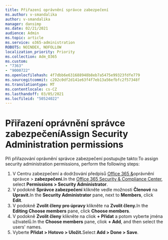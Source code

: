 ```yaml
---
title: Přiřazení oprávnění správce zabezpečení
ms.author: v-smandalika
author: v-smandalika
manager: dansimp
ms.date: 02/21/2021
audience: Admin
ms.topic: article
ms.service: o365-administration
ROBOTS: NOINDEX, NOFOLLOW
localization_priority: Priority
ms.collection: Adm_O365
ms.custom:
- "7363"
- "9000722"
ms.openlocfilehash: 4f7dbb6e631688948b8eb7a5475e99323fdfe779
ms.sourcegitcommit: c202c0df2d141e63f4f7eb13a56efbfc2f57348f
ms.translationtype: MT
ms.contentlocale: cs-CZ
ms.lasthandoff: 03/05/2021
ms.locfileid: "50524022"
---
```

# <a name="assign-security-administration-permissions"></a><span data-ttu-id="48f98-102">Přiřazení oprávnění správce zabezpečení</span><span class="sxs-lookup"><span data-stu-id="48f98-102">Assign Security Administration permissions</span></span>

<span data-ttu-id="48f98-103">Při přiřazování oprávnění správce zabezpečení postupujte takto:</span><span class="sxs-lookup"><span data-stu-id="48f98-103">To assign security administration permissions, perform the following steps:</span></span>

1. <span data-ttu-id="48f98-104">V Centru zabezpečení a dodržování předpisů [Office 365 &](https://sip.protection.office.com/homepage)oprávnění správce > **zabezpečení.**</span><span class="sxs-lookup"><span data-stu-id="48f98-104">In the [Office 365 Security & Compliance Center](https://sip.protection.office.com/homepage), select **Permissions > Security Administrator**.</span></span>
2. <span data-ttu-id="48f98-105">V podokně **Správce zabezpečení** klikněte vedle možnosti **Členové** na **Upravit.**</span><span class="sxs-lookup"><span data-stu-id="48f98-105">In the **Security Administrator** pane, next to **Members**, click **Edit**.</span></span>
3. <span data-ttu-id="48f98-106">V podokně **Zvolit členy pro úpravy** klikněte na **Zvolit členy.**</span><span class="sxs-lookup"><span data-stu-id="48f98-106">In the **Editing Choose members** pane, click **Choose members**.</span></span>
4. <span data-ttu-id="48f98-107">V podokně **Zvolit členy** klikněte na cliok **+ Přidat** a potom vyberte jména uživatelů.</span><span class="sxs-lookup"><span data-stu-id="48f98-107">In the **Choose members** pane, cliok **+ Add**, and then select the users' names.</span></span>
5. <span data-ttu-id="48f98-108">Vyberte **Přidat > Hotovo > Uložit.**</span><span class="sxs-lookup"><span data-stu-id="48f98-108">Select **Add > Done > Save**.</span></span>